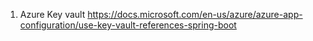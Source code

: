 1. Azure Key vault
https://docs.microsoft.com/en-us/azure/azure-app-configuration/use-key-vault-references-spring-boot